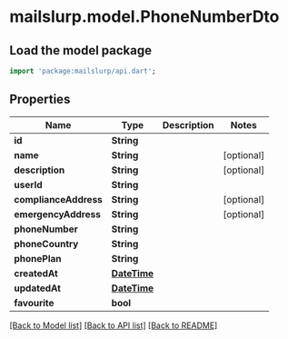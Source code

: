 # mailslurp.model.PhoneNumberDto

## Load the model package
```dart
import 'package:mailslurp/api.dart';
```

## Properties
Name | Type | Description | Notes
------------ | ------------- | ------------- | -------------
**id** | **String** |  | 
**name** | **String** |  | [optional] 
**description** | **String** |  | [optional] 
**userId** | **String** |  | 
**complianceAddress** | **String** |  | [optional] 
**emergencyAddress** | **String** |  | [optional] 
**phoneNumber** | **String** |  | 
**phoneCountry** | **String** |  | 
**phonePlan** | **String** |  | 
**createdAt** | [**DateTime**](DateTime) |  | 
**updatedAt** | [**DateTime**](DateTime) |  | 
**favourite** | **bool** |  | 

[[Back to Model list]](../README#documentation-for-models) [[Back to API list]](../README#documentation-for-api-endpoints) [[Back to README]](../README)


